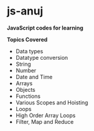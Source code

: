 # js-anuj
**JavaScript codes for learning**

**Topics Covered**
- Data types
- Datatype conversion
- String
- Number
- Date and Time
- Arrays
- Objects
- Functions
- Various Scopes and Hoisting
- Loops
- High Order Array Loops
- Filter, Map and Reduce

